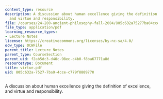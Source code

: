 ```yaml
---
content_type: resource
description: A discussion about human excellence giving the definition of excellence,
  and virtue and responsibility.
file: /courses/24-200-ancient-philosophy-fall-2004/805c632a75277ba04ccec779f8889770_virtue.pdf
file_type: application/pdf
learning_resource_types:
- Lecture Notes
license: https://creativecommons.org/licenses/by-nc-sa/4.0/
ocw_type: OCWFile
parent_title: Lecture Notes
parent_type: CourseSection
parent_uid: f2ab5dc3-d40c-98ec-c4b0-f8ba67771a8d
resourcetype: Document
title: virtue.pdf
uid: 805c632a-7527-7ba0-4cce-c779f8889770
---
```

A discussion about human excellence giving the definition of excellence, and virtue and responsibility.